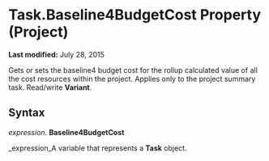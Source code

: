 
# Task.Baseline4BudgetCost Property (Project)

 **Last modified:** July 28, 2015

Gets or sets the baseline4 budget cost for the rollup calculated value of all the cost resources within the project. Applies only to the project summary task. Read/write  **Variant**.

## Syntax

 _expression_. **Baseline4BudgetCost**

 _expression_A variable that represents a  **Task** object.

